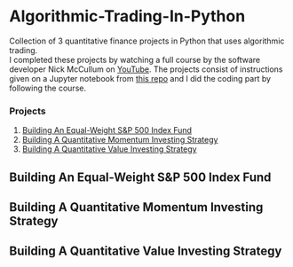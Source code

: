 # Algorithmic-Trading-In-Python

Collection of 3 quantitative finance projects in Python that uses algorithmic trading.  
I completed these projects by watching a full course by the software developer Nick McCullum on 
[YouTube](https://youtu.be/xfzGZB4HhEE).
The projects consist of instructions given on a Jupyter notebook from 
[this repo](https://github.com/nickmccullum/algorithmic-trading-python)
and I did the coding part by following the course.

### Projects
1. [Building An Equal-Weight S&P 500 Index Fund](https://github.com/cengizozel/Algorithmic-Trading-In-Python#Building-An-Equal-Weight-S&P-500-Index-Fund)
2. [Building A Quantitative Momentum Investing Strategy](https://github.com/cengizozel/Algorithmic-Trading-In-Python#Building-A-Quantitative-Momentum-Investing-Strategy)
3. [Building A Quantitative Value Investing Strategy](https://github.com/cengizozel/Algorithmic-Trading-In-Python#Building-A-Quantitative-Value-Investing-Strategy)

## Building An Equal-Weight S&P 500 Index Fund

## Building A Quantitative Momentum Investing Strategy

## Building A Quantitative Value Investing Strategy
